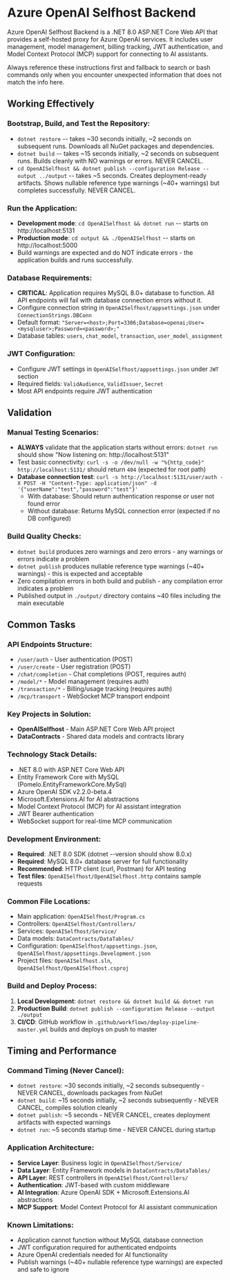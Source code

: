 # Azure OpenAI Selfhost Backend

Azure OpenAI Selfhost Backend is a .NET 8.0 ASP.NET Core Web API that provides a self-hosted proxy for Azure OpenAI services. It includes user management, model management, billing tracking, JWT authentication, and Model Context Protocol (MCP) support for connecting to AI assistants.

Always reference these instructions first and fallback to search or bash commands only when you encounter unexpected information that does not match the info here.

## Working Effectively

### Bootstrap, Build, and Test the Repository:
- `dotnet restore` -- takes ~30 seconds initially, ~2 seconds on subsequent runs. Downloads all NuGet packages and dependencies.
- `dotnet build` -- takes ~15 seconds initially, ~2 seconds on subsequent runs. Builds cleanly with NO warnings or errors. NEVER CANCEL.
- `cd OpenAISelfhost && dotnet publish --configuration Release --output ../output` -- takes ~5 seconds. Creates deployment-ready artifacts. Shows nullable reference type warnings (~40+ warnings) but completes successfully. NEVER CANCEL.

### Run the Application:
- **Development mode**: `cd OpenAISelfhost && dotnet run` -- starts on http://localhost:5131
- **Production mode**: `cd output && ./OpenAISelfhost` -- starts on http://localhost:5000
- Build warnings are expected and do NOT indicate errors - the application builds and runs successfully.

### Database Requirements:
- **CRITICAL**: Application requires MySQL 8.0+ database to function. All API endpoints will fail with database connection errors without it.
- Configure connection string in `OpenAISelfhost/appsettings.json` under `ConnectionStrings.DBConn`
- Default format: `"Server=<host>;Port=3306;Database=openai;User=<mysqluser>;Password=<password>;"`
- Database tables: `users`, `chat_model`, `transaction`, `user_model_assignment`

### JWT Configuration:
- Configure JWT settings in `OpenAISelfhost/appsettings.json` under `JWT` section
- Required fields: `ValidAudience`, `ValidIssuer`, `Secret`
- Most API endpoints require JWT authentication

## Validation

### Manual Testing Scenarios:
- **ALWAYS** validate that the application starts without errors: `dotnet run` should show "Now listening on: http://localhost:5131"
- Test basic connectivity: `curl -s -o /dev/null -w "%{http_code}" http://localhost:5131/` should return `404` (expected for root path)
- **Database connection test**: `curl -s http://localhost:5131/user/auth -X POST -H "Content-Type: application/json" -d '{"userName":"test","password":"test"}'` 
  - With database: Should return authentication response or user not found error
  - Without database: Returns MySQL connection error (expected if no DB configured)

### Build Quality Checks:
- `dotnet build` produces zero warnings and zero errors - any warnings or errors indicate a problem
- `dotnet publish` produces nullable reference type warnings (~40+ warnings) - this is expected and acceptable
- Zero compilation errors in both build and publish - any compilation error indicates a problem
- Published output in `./output/` directory contains ~40 files including the main executable

## Common Tasks

### API Endpoints Structure:
- `/user/auth` - User authentication (POST)
- `/user/create` - User registration (POST)  
- `/chat/completion` - Chat completions (POST, requires auth)
- `/model/*` - Model management (requires auth)
- `/transaction/*` - Billing/usage tracking (requires auth)
- `/mcp/transport` - WebSocket MCP transport endpoint

### Key Projects in Solution:
- **OpenAISelfhost** - Main ASP.NET Core Web API project
- **DataContracts** - Shared data models and contracts library

### Technology Stack Details:
- .NET 8.0 with ASP.NET Core Web API
- Entity Framework Core with MySQL (Pomelo.EntityFrameworkCore.MySql)
- Azure OpenAI SDK v2.2.0-beta.4
- Microsoft.Extensions.AI for AI abstractions
- Model Context Protocol (MCP) for AI assistant integration
- JWT Bearer authentication
- WebSocket support for real-time MCP communication

### Development Environment:
- **Required**: .NET 8.0 SDK (dotnet --version should show 8.0.x)
- **Required**: MySQL 8.0+ database server for full functionality
- **Recommended**: HTTP client (curl, Postman) for API testing
- **Test files**: `OpenAISelfhost/OpenAISelfhost.http` contains sample requests

### Common File Locations:
- Main application: `OpenAISelfhost/Program.cs`
- Controllers: `OpenAISelfhost/Controllers/`
- Services: `OpenAISelfhost/Service/`
- Data models: `DataContracts/DataTables/`
- Configuration: `OpenAISelfhost/appsettings.json`, `OpenAISelfhost/appsettings.Development.json`
- Project files: `OpenAISelfhost.sln`, `OpenAISelfhost/OpenAISelfhost.csproj`

### Build and Deploy Process:
1. **Local Development**: `dotnet restore && dotnet build && dotnet run`
2. **Production Build**: `dotnet publish --configuration Release --output ./output`
3. **CI/CD**: GitHub workflow in `.github/workflows/deploy-pipeline-master.yml` builds and deploys on push to master

## Timing and Performance

### Command Timing (Never Cancel):
- `dotnet restore`: ~30 seconds initially, ~2 seconds subsequently - NEVER CANCEL, downloads packages from NuGet
- `dotnet build`: ~15 seconds initially, ~2 seconds subsequently - NEVER CANCEL, compiles solution cleanly  
- `dotnet publish`: ~5 seconds - NEVER CANCEL, creates deployment artifacts with expected warnings
- `dotnet run`: ~5 seconds startup time - NEVER CANCEL during startup

### Application Architecture:
- **Service Layer**: Business logic in `OpenAISelfhost/Service/`
- **Data Layer**: Entity Framework models in `DataContracts/DataTables/`
- **API Layer**: REST controllers in `OpenAISelfhost/Controllers/`
- **Authentication**: JWT-based with custom middleware
- **AI Integration**: Azure OpenAI SDK + Microsoft.Extensions.AI abstractions
- **MCP Support**: Model Context Protocol for AI assistant communication

### Known Limitations:
- Application cannot function without MySQL database connection
- JWT configuration required for authenticated endpoints  
- Azure OpenAI credentials needed for AI functionality
- Publish warnings (~40+ nullable reference type warnings) are expected and safe to ignore